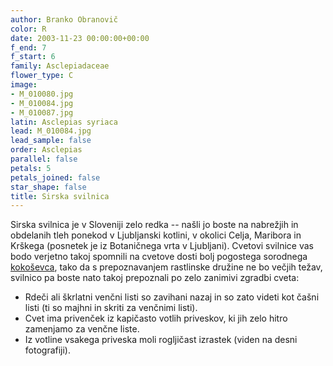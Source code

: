 ```yaml
---
author: Branko Obranovič
color: R
date: 2003-11-23 00:00:00+00:00
f_end: 7
f_start: 6
family: Asclepiadaceae
flower_type: C
image:
- M_010080.jpg
- M_010084.jpg
- M_010087.jpg
latin: Asclepias syriaca
lead: M_010084.jpg
lead_sample: false
order: Asclepias
parallel: false
petals: 5
petals_joined: false
star_shape: false
title: Sirska svilnica
---
```

Sirska svilnica je v Sloveniji zelo redka -- našli jo boste na nabrežjih in obdelanih tleh ponekod v Ljubljanski kotlini, v okolici Celja, Maribora in Krškega (posnetek je iz Botaničnega vrta v Ljubljani). Cvetovi svilnice vas bodo verjetno takoj spomnili na cvetove dosti bolj pogostega sorodnega [kokoševca](../vincetoxicumhirundinaria/), tako da s prepoznavanjem rastlinske družine ne bo večjih težav, svilnico pa boste nato takoj prepoznali po zelo zanimivi zgradbi cveta:

-   Rdeči ali škrlatni venčni listi so zavihani nazaj in so zato videti kot čašni listi (ti so majhni in skriti za venčnimi listi).
-   Cvet ima privenček iz kapičasto votlih priveskov, ki jih zelo hitro zamenjamo za venčne liste.
-   Iz votline vsakega priveska moli rogljičast izrastek (viden na desni fotografiji).
